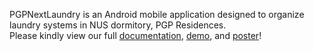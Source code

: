 PGPNextLaundry is an Android mobile application designed to organize laundry systems in NUS dormitory, PGP Residences.<br />
Please kindly view our full [documentation](https://drive.google.com/file/d/1rKdB6AeMZojN5KgvJhI9IOKunuyOqZnb/view?usp=drive_link), [demo](https://drive.google.com/file/d/1gaOttX6L0nP8P-cgZQ88lzfayOGDZFvr/view?usp=drive_link), and [poster](https://drive.google.com/file/d/12qCOfspq8xW11lhMXcDMy0qeltMXfTDg/view?usp=drive_link)! 
